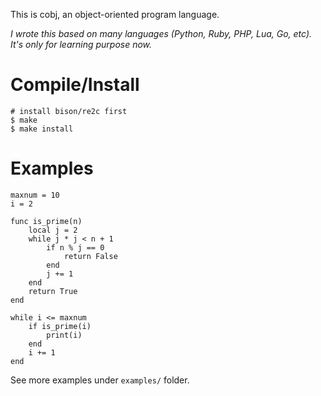 This is cobj, an object-oriented program language.

*I wrote this based on many languages (Python, Ruby, PHP, Lua, Go, etc). It's only for learning purpose now.*

Compile/Install
===============
    # install bison/re2c first
    $ make  
    $ make install

Examples
========

    maxnum = 10
    i = 2

    func is_prime(n)
        local j = 2
        while j * j < n + 1
            if n % j == 0
                return False
            end
            j += 1
        end
        return True
    end

    while i <= maxnum
        if is_prime(i)
            print(i)
        end
        i += 1
    end

See more examples under `examples/` folder.
